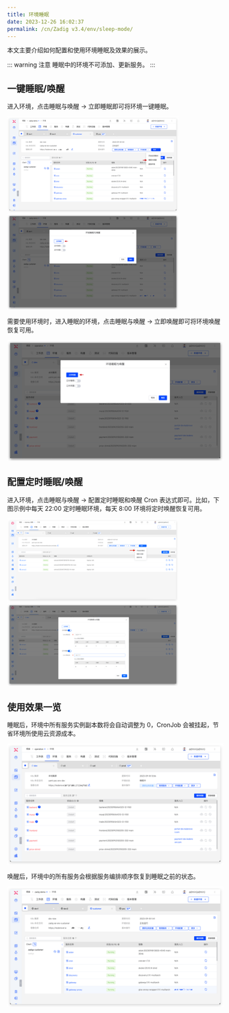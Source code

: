 ```yaml
---
title: 环境睡眠
date: 2023-12-26 16:02:37
permalink: /cn/Zadig v3.4/env/sleep-mode/
---
```


本文主要介绍如何配置和使用环境睡眠及效果的展示。

::: warning 注意
睡眠中的环境不可添加、更新服务。
:::

## 一键睡眠/唤醒

进入环境，点击睡眠与唤醒 -> 立即睡眠即可将环境一键睡眠。

<img src="../../../../_images/sleep_mode_1.png" width="400" >
<img src="../../../../_images/sleep_mode_2.png" width="400" >

需要使用环境时，进入睡眠的环境，点击睡眠与唤醒 -> 立即唤醒即可将环境唤醒恢复可用。

![一键唤醒](../../../../_images/sleep_mode_3.png)

## 配置定时睡眠/唤醒

进入环境，点击睡眠与唤醒 -> 配置定时睡眠和唤醒 Cron 表达式即可。比如，下图示例中每天 22:00 定时睡眠环境，每天 8:00 环境将定时唤醒恢复可用。

<img src="../../../../_images/sleep_mode_4_310.png" width="400" >
<img src="../../../../_images/sleep_mode_5_310.png" width="400" >

## 使用效果一览

睡眠后，环境中所有服务实例副本数将会自动调整为 0，CronJob 会被挂起，节省环境所使用云资源成本。

![效果](../../../../_images/sleep_mode_6.png)

唤醒后，环境中的所有服务会根据服务编排顺序恢复到睡眠之前的状态。

![效果](../../../../_images/sleep_mode_7.png)

